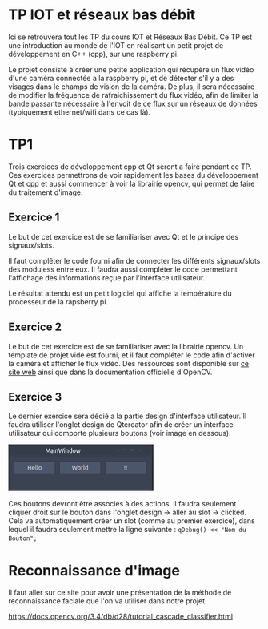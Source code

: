 # TP IOT et réseaux bas débit

Ici se retrouvera tout les TP du cours IOT et Réseaux Bas Débit. Ce TP est une introduction au monde de l'IOT en réalisant un petit projet de développement en C++ (cpp), sur une raspberry pi.

Le projet consiste à créer une petite application qui récupère un flux vidéo d'une caméra connectée a la raspberry pi, et de détecter s'il y a des visages dans le champs de vision de la caméra. De plus, il sera nécessaire de modifier la fréquence de rafraichissement du flux vidéo, afin de limiter la bande passante nécessaire à l'envoit de ce flux sur un réseaux de données (typiquement ethernet/wifi dans ce cas là).

# TP1

Trois exercices de développement cpp et Qt seront a faire pendant ce TP. Ces exercices permettrons de voir rapidement les bases du développement Qt et cpp et aussi commencer à voir la librairie opencv, qui permet de faire du traitement d'image.

## Exercice 1

Le but de cet exercice est de se familiariser avec Qt et le principe des signaux/slots.

Il faut complêter le code fourni afin de connecter les différents signaux/slots des moduless entre eux. Il faudra aussi compléter le code permettant l'affichage des informations reçue par l'interface utilisateur.

Le résultat attendu est un petit logiciel qui affiche la température du processeur de la rapsberry pi.

## Exercice 2

Le but de cet exercice est de se familiariser avec la librairie opencv. Un template de projet vide est fourni, et il faut compléter le code afin d'activer la caméra et afficher le flux vidéo. Des ressources sont disponible sur [ce site web](https://www.opencv-srf.com/2017/12/play-video-from-file-or-camera.html) ainsi que dans la documentation officielle d'OpenCV.

## Exercice 3

Le dernier exercice sera dédié a la partie design d'interface utilisateur. Il faudra utiliser l'onglet design de Qtcreator afin de créer un interface utilisateur qui comporte plusieurs boutons (voir image en dessous). 

![image](./TP_01_ex3.png)

Ces boutons devront être associés à des actions. il faudra seulement cliquer droit sur le bouton dans l'onglet design -> aller au slot -> clicked. Cela va automatiquement créer un slot (comme au premier exercice), dans lequel il faudra seulement mettre la ligne suivante :
`qDebug() << "Nom du Bouton";`


# Reconnaissance d'image

Il faut aller sur ce site pour avoir une présentation de la méthode de reconnaissance faciale que l'on va utiliser dans notre projet.

https://docs.opencv.org/3.4/db/d28/tutorial_cascade_classifier.html
